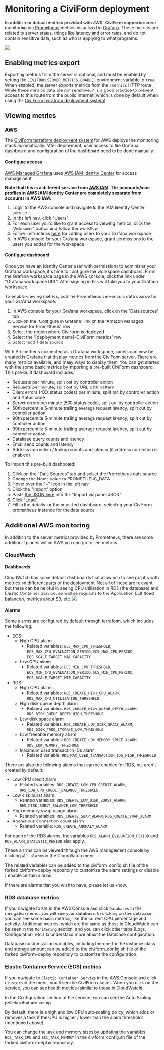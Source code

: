 # Monitoring a CiviForm deployment

In addition to default metrics provided with AWS, CiviForm supports server monitoring via [Prometheus](https://prometheus.io/) metrics visualized in [Grafana](https://grafana.com/). These metrics are related to server status, things like latency and error rates, and do not contain sensitive data, such as who is applying to what programs.

![](<../../.gitbook/assets/monitoring-architecture.png>)

## Enabling metrics export

Exporting metrics from the server is optional, and must be enabled by setting the `CIVIFORM_SERVER_METRICS_ENABLED` environment variable to `true`. When enabled, the server exports metrics from the `/metrics` HTTP route. While these metrics data are not sensitive, it is a good practice to prevent access to this route from the public internet (which is done by default when using the [CiviForm terraform deployment system](https://github.com/civiform/cloud-deploy-infra/)).

## Viewing metrics

### AWS

The [CiviForm terraform deployment system](https://github.com/civiform/cloud-deploy-infra/) for AWS deploys the monitoring stack automatically. After deployment, user access to the Grafana dashboard and configuration of the dashboard need to be done manually.

#### Configure access

[AWS Managed Grafana](https://aws.amazon.com/grafana/) uses [AWS IAM Identity Center](https://aws.amazon.com/iam/identity-center/) for access management.

**Note that this is a different service from [AWS IAM](https://aws.amazon.com/iam/). The accounts/user profiles in AWS IAM Identity Center are completely separate from accounts in AWS IAM.**

1. Login to the AWS console and navigate to the IAM Identity Center service
1. In the left nav, click "Users"
1. For each user you'd like to grant access to viewing metrics, click the "Add user" button and follow the workflow
1. Follow instructions [here](https://docs.aws.amazon.com/grafana/latest/userguide/AMG-manage-users-and-groups-AMG.html) for adding users to your Grafana workspace
1. In AWS console for your Grafana workspace, grant permissions to the users you added for the workspace

#### Configure dashboard

Once you have an Identity Center user with permissions to administer your Grafana workspace, it's time to configure the workspace dashboard. From the Grafana workspace page in the AWS console, click the link under "Grafana workspace URL". After signing in this will take you to your Grafana workspace. 

To enable viewing metrics, add the Prometheus server as a data source for your Grafana workspace: 

1. In AWS console for your Grafana workspace, click on the 'Data sources' tab
1. Click on the 'Configure in Grafana' link on the 'Amazon Managed Service for Prometheus' row
1. Select the region where CiviForm is deployed
1. Select the '[deployment name]-CiviForm_metrics' row 
1. Select 'add 1 data source'

With Prometheus connected as a Grafana workspace, panels can now be created in Grafana that display metrics from the CiviForm server. There are many metrics available, and many ways to display them. You can get started with the some basic metrics by importing a pre-built CiviForm dashboard. This pre-built dashboard includes:

- Requests per minute, split out by controller action
- Requests per minute, split out by URL path pattern
- Client errors (4XX status codes) per minute, split out by controller action and status code
- Server errors per minute (500 status code), split out by controller action
- 50th percentile 5-minute trailing average request latency, split out by controller action 
- 90th percentile 5-minute trailing average request latency, split out by controller action 
- 99th percentile 5-minute trailing average request latency, split out by controller action 
- Database query counts and latency
- Email send counts and latency
- Address correction / lookup counts and latency (if address correction is enabled)

To import this pre-built dashboard: 

1. Click on the "Data Sources" tab and select the Prometheus data source
2. Change the Name value to PROMETHEUS_DATA
3. Hover over the "+" icon in the left nav
4. Click the "Import" option 
5. Paste [the JSON here](https://gist.githubusercontent.com/dkatzz/a7048a6db9a2cbb14ef96f744f5fd964/raw/f65295421e47782cc55eecdbf70653d676121070/grafana_json) into the "Import via panel JSON" 
7. Click "Load"
8. Fill in the details for the imported dashboard, selecting your CiviForm prometheus instance for the data source

## Additional AWS monitoring

In addition to the server metrics provided by Prometheus, there are some additional places within AWS you can go to see metrics.

### CloudWatch

#### Dashboards

CloudWatch has some default dashboards that allow you to see graphs with metrics on different parts of the deployment. Not all of these are relevant, but these can be helpful in seeing CPU utilization in RDS (the database) and Elastic Container Service, as well as requests to the Application ELB (load balancer), metrics about S3, etc.
![](<../../.gitbook/assets/aws-cloudwatch-dashboards.png>)

#### Alarms

Some alarms are configured by default through terraform, which includes the following: 
- ECS:
  - High CPU alarm
    - Related variables: `ECS_MAX_CPU_THRESHOLD`, `ECS_MAX_CPU_EVALUATION_PERIOD`, `ECS_MAX_CPU_PERIOD`, `ECS_SCALE_TARGET_MAX_CAPACITY`
  - Low CPU alarm
    - Related variables: `ECS_MIN_CPU_THRESHOLD`, `ECS_MIN_CPU_EVALUATION_PERIOD`, `ECS_MIN_CPU_PERIOD`, `ECS_SCALE_TARGET_MIN_CAPACITY`
- RDS:
  - High CPU alarm
    - Related variables: `RDS_CREATE_HIGH_CPU_ALARM`, `RDS_MAX_CPU_UTILIZATION_THRESHOLD`
  - High disk queue depth alarm
    - Related variables: `RDS_CREATE_HIGH_QUEUE_DEPTH_ALARM`, `RDS_DISK_QUEUE_DEPTH_HIGH_THRESHOLD`
  - Low disk space alarm
    - Related variables: `RDS_CREATE_LOW_DISK_SPACE_ALARM`, `RDS_DISK_FREE_STORAGE_LOW_THRESHOLD`
  - Low freeable memory alarm
    - Related variables: `RDS_CREATE_LOW_MEMORY_SPACE_ALARM`, `RDS_LOW_MEMORY_THRESHOLD`
  - Maximum used transaction IDs alarm
      - Related variable: `RDS_MAX_USED_TRANSACTION_IDS_HIGH_THRESHOLD`

There are also the following alarms that can be enabled for RDS, but aren't created by default:
  - Low CPU credit alarm
    - Related variables: `RDS_CREATE_LOW_CPU_CREDIT_ALARM`, `RDS_LOW_CPU_CREDIT_BALANCE_THRESHOLD`
  - Low disk burst alarm
    - Related variables: `RDS_CREATE_LOW_DISK_BURST_ALARM`, `RDS_DISK_BURST_BALANCE_LOW_THRESHOLD`
  - High memory swap usage alarm
    - Related variables: `RDS_CREATE_SWAP_ALARM`, `RDS_CREATE_SWAP_ALARM`
  - Anomalous connection count alarm
    - Related variable: `RDS_CREATE_ANOMALY_ALARM`

For each of the RDS alarms, the variables `RDS_ALARM_EVALUATION_PERIOD` and `RDS_ALARM_STATISTIC_PERIOD` also apply.

These alarms can be viewed through the AWS management console by clicking `All alarms` in the CloudWatch menu.

The related variables can be added to the civiform_config.sh file of the forked civiform-deploy repository to customize the alarm settings or disable / enable certain alarms.

If there are alarms that you wish to have, please let us know.

### RDS database metrics

If you navigate to `RDS` in the AWS Console and click `Databases` in the navigation menu, you will see your database. In clicking on the database, you can see some basic metrics, like the current CPU percentage and activity. Additional metrics, which are the same as those in CloudWatch can be seen in the `Monitoring` section, and you can click other tabs (Logs, Configuration, etc.) to understand more about the Database configuration. 

Database customization variables, including the one for the instance class and storage amount can be added to the civiform_config.sh file of the forked civiform-deploy repository to customize the configuration. 

### Elastic Container Service (ECS) metrics

If you navigate to `Elastic Container Service` in the AWS Console and click `Clusters` in the menu, you'll see the CiviForm cluster. When you click on the service, you can see health metrics (similar to those in CloudWatch).

In the Configuration section of the service, you can see the Auto Scaling policies that are set up. 

By default, there is a high and low CPU auto-scaling policy, which adds or removes a task if the CPU is higher / lower than the alarm thresholds (mentioned above).

You can change the task and memory sizes by updating the variables `ECS_TASK_CPU` and `ECS_TASK_MEMORY` in the civiform_config.sh file of the forked civiform-deploy repository.